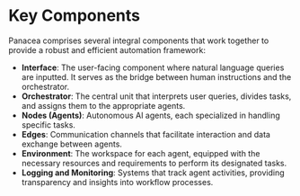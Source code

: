 # Key Components

Panacea comprises several integral components that work together to provide a robust and efficient automation framework:

- **Interface**: The user-facing component where natural language queries are inputted. It serves as the bridge between human instructions and the orchestrator.
- **Orchestrator**: The central unit that interprets user queries, divides tasks, and assigns them to the appropriate agents.
- **Nodes (Agents)**: Autonomous AI agents, each specialized in handling specific tasks.
- **Edges**: Communication channels that facilitate interaction and data exchange between agents.
- **Environment**: The workspace for each agent, equipped with the necessary resources and requirements to perform its designated tasks.
- **Logging and Monitoring**: Systems that track agent activities, providing transparency and insights into workflow processes.
